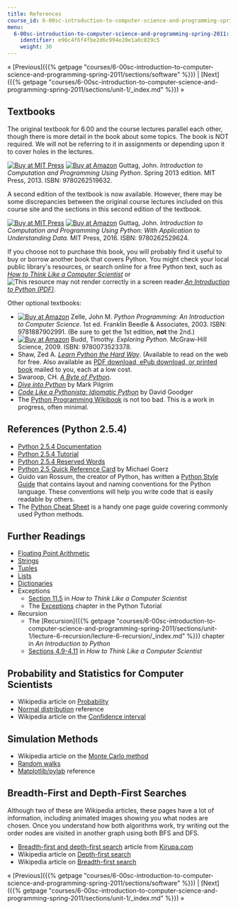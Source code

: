 ```yaml
---
title: References
course_id: 6-00sc-introduction-to-computer-science-and-programming-spring-2011
menu:
  6-00sc-introduction-to-computer-science-and-programming-spring-2011:
    identifier: e96c4f6f4fbe2d6c994e20e1a0c829c5
    weight: 30
---
```

« [Previous]({{% getpage "courses/6-00sc-introduction-to-computer-science-and-programming-spring-2011/sections/software" %}}) | [Next]({{% getpage "courses/6-00sc-introduction-to-computer-science-and-programming-spring-2011/sections/unit-1/_index.md" %}}) »

Textbooks
---------

The original textbook for 6.00 and the course lectures parallel each other, though there is more detail in the book about some topics. The book is NOT required. We will not be referring to it in assignments or depending upon it to cover holes in the lectures.

[![Buy at MIT Press](/images/mp_logo.gif)](https://mitpress.mit.edu/9780262519632) [![Buy at Amazon](/images/a_logo_17.gif)](https://www.amazon.com/dp/0262519631/ref=nosim/mitopencourse-20) Guttag, John. _Introduction to Computation and Programming Using Python_. Spring 2013 edition. MIT Press, 2013. ISBN: 9780262519632.

A second edition of the textbook is now available. However, there may be some discrepancies between the original course lectures included on this course site and the sections in this second edition of the textbook.

[![Buy at MIT Press](/images/mp_logo.gif)](https://mitpress.mit.edu/9780262529624) [![Buy at Amazon](/images/a_logo_17.gif)](https://www.amazon.com/dp/0262529629/ref=nosim/mitopencourse-20) Guttag, John. _Introduction to Computation and Programming Using Python: With Application to Understanding Data_. MIT Press, 2016. ISBN: 9780262529624.

If you choose not to purchase this book, you will probably find it useful to buy or borrow another book that covers Python. You might check your local public library's resources, or search online for a free Python text, such as [_How to Think Like a Computer Scientist_](http://www.greenteapress.com/thinkpython/html/index.html) or ![This resource may not render correctly in a screen reader.](/images/inacessible.gif)[_An Introduction to Python (PDF)_](http://tdc-www.harvard.edu/Python.pdf).

Other optional textbooks:

*   [![Buy at Amazon](/images/a_logo_17.gif)](http://www.amazon.com/exec/obidos/ASIN/1887902996/ref=nosim/mitopencourse-20) Zelle, John M. _Python Programming: An Introduction to Computer Science_. 1st ed. Franklin Beedle & Associates, 2003. ISBN: 9781887902991. (Be sure to get the 1st edition, **not** the 2nd.)
*   [![Buy at Amazon](/images/a_logo_17.gif)](http://www.amazon.com/exec/obidos/ASIN/0073523372/ref=nosim/mitopencourse-20) Budd, Timothy. _Exploring Python_. McGraw-Hill Science, 2009. ISBN: 9780073523378.
*   Shaw, Zed A. [_Learn Python the Hard Way_](http://learnpythonthehardway.org/book/). (Available to read on the web for free. Also available as [PDF download, ePub download, or printed book](http://learnpythonthehardway.org/) mailed to you, each at a low cost.
*   Swaroop, CH. [_A Byte of Python_](http://www.ibiblio.org/swaroopch/byteofpython/read/).
*   [_Dive into Python_](http://www.diveintopython.net/toc/index.html) by Mark Pilgrim
*   [_Code Like a Pythonista: Idiomatic Python_](https://web.archive.org/web/20180129225229/http://python.net/~goodger/projects/pycon/2007/idiomatic/handout.html) by David Goodger
*   The [Python Programming Wikibook](http://en.wikibooks.org/wiki/Python_Programming) is not too bad. This is a work in progress, often minimal.

References (Python 2.5.4)
-------------------------

*   [Python 2.5.4 Documentation](http://www.python.org/doc/2.5.4/)
*   [Python 2.5.4 Tutorial](https://docs.python.org/release/2.5.4/tut/tut.html)
*   [Python 2.5.4 Reserved Words](https://docs.python.org/2.5/ref/keywords.html)
*   [Python 2.5 Quick Reference Card](http://michaelgoerz.net/refcards/#python25) by Michael Goerz
*   Guido van Rossum, the creator of Python, has written a [Python Style Guide](http://www.python.org/dev/peps/pep-0008/) that contains layout and naming conventions for the Python language. These conventions will help you write code that is easily readable by others.
*   The [Python Cheat Sheet](http://www.addedbytes.com/cheat-sheets/python-cheat-sheet/) is a handy one page guide covering commonly used Python methods.

Further Readings
----------------

*   [Floating Point Arithmetic](http://docs.python.org/tutorial/floatingpoint.html#tut-fp-issues)
*   [Strings](http://docs.python.org/library/string.html)
*   [Tuples](http://docs.python.org/tutorial/datastructures.html#tut-tuples)
*   [Lists](http://docs.python.org/tutorial/datastructures.html#more-on-lists)
*   [Dictionaries](http://docs.python.org/tutorial/datastructures.html#dictionaries)
*   Exceptions
    *   [Section 11.5](http://www.greenteapress.com/thinkpython/thinkCSpy/html/chap11.html) in _How to Think Like a Computer Scientist_
    *   The [Exceptions](http://docs.python.org/release/2.5.4/tut/node10.html) chapter in the Python Tutorial
*   Recursion
    *   The [Recursion]({{% getpage "courses/6-00sc-introduction-to-computer-science-and-programming-spring-2011/sections/unit-1/lecture-6-recursion/lecture-6-recursion/_index.md" %}}) chapter in _An Introduction to Python_
    *   [Sections 4.9-4.11](http://www.greenteapress.com/thinkpython/thinkCSpy/html/chap04.html) in _How to Think Like a Computer Scientist_

Probability and Statistics for Computer Scientists
--------------------------------------------------

*   Wikipedia article on [Probability](http://en.wikipedia.org/wiki/Probability)
*   [Normal distribution](http://www-stat.stanford.edu/~naras/jsm/NormalDensity/NormalDensity.html) reference
*   Wikipedia article on the [Confidence interval](http://en.wikipedia.org/wiki/Confidence_interval)

Simulation Methods
------------------

*   Wikipedia article on the [Monte Carlo method](http://en.wikipedia.org/wiki/Monte_Carlo_method)
*   [Random walks](http://www.chem.uoa.gr/applets/AppletSailor/Appl_Sailor2.html)
*   [Matplotlib/pylab](http://matplotlib.sourceforge.net/) reference

Breadth-First and Depth-First Searches
--------------------------------------

Although two of these are Wikipedia articles, these pages have a lot of information, including animated images showing you what nodes are chosen. Once you understand how both algorithms work, try writing out the order nodes are visited in another graph using both BFS and DFS.

*   [Breadth-first and depth-first search](http://www.kirupa.com/developer/actionscript/depth_breadth_search.htm) article from [Kirupa.com](http://www.kirupa.com/)
*   Wikipedia article on [Depth-first search](http://en.wikipedia.org/wiki/Depth-first_search)
*   Wikipedia article on [Breadth-first search](http://en.wikipedia.org/wiki/Breadth-first_search)

« [Previous]({{% getpage "courses/6-00sc-introduction-to-computer-science-and-programming-spring-2011/sections/software" %}}) | [Next]({{% getpage "courses/6-00sc-introduction-to-computer-science-and-programming-spring-2011/sections/unit-1/_index.md" %}}) »